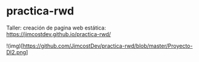 # practica-rwd
Taller: creación de pagina web estática: https://jimcostdev.github.io/practica-rwd/


!(img)[https://github.com/JimcostDev/practica-rwd/blob/master/Proyecto-DI2.png]
